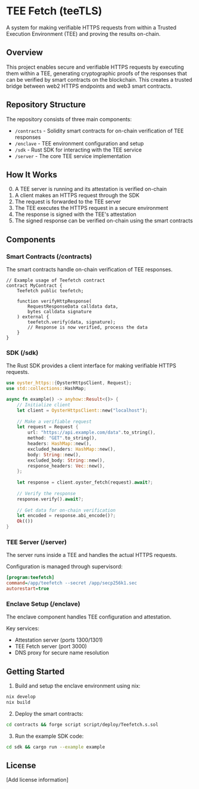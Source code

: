 # TEE Fetch (teeTLS)

A system for making verifiable HTTPS requests from within a Trusted Execution Environment (TEE) and proving the results on-chain.

## Overview

This project enables secure and verifiable HTTPS requests by executing them within a TEE, generating cryptographic proofs of the responses that can be verified by smart contracts on the blockchain. This creates a trusted bridge between web2 HTTPS endpoints and web3 smart contracts.

## Repository Structure

The repository consists of three main components:

- `/contracts` - Solidity smart contracts for on-chain verification of TEE responses
- `/enclave` - TEE environment configuration and setup
- `/sdk` - Rust SDK for interacting with the TEE service
- `/server` - The core TEE service implementation

## How It Works

0. A TEE server is running and its attestation is verified on-chain
1. A client makes an HTTPS request through the SDK
2. The request is forwarded to the TEE server
3. The TEE executes the HTTPS request in a secure environment
4. The response is signed with the TEE's attestation
5. The signed response can be verified on-chain using the smart contracts

## Components

### Smart Contracts (/contracts)

The smart contracts handle on-chain verification of TEE responses.

```solidity
// Example usage of Teefetch contract
contract MyContract {
    Teefetch public teefetch;

    function verifyHttpResponse(
        RequestResponseData calldata data,
        bytes calldata signature
    ) external {
        teefetch.verify(data, signature);
        // Response is now verified, process the data
    }
}
```

### SDK (/sdk)

The Rust SDK provides a client interface for making verifiable HTTPS requests.

```rust
use oyster_https::{OysterHttpsClient, Request};
use std::collections::HashMap;

async fn example() -> anyhow::Result<()> {
    // Initialize client
    let client = OysterHttpsClient::new("localhost");
    
    // Make a verifiable request
    let request = Request {
        url: "https://api.example.com/data".to_string(),
        method: "GET".to_string(),
        headers: HashMap::new(),
        excluded_headers: HashMap::new(),
        body: String::new(),
        excluded_body: String::new(),
        response_headers: Vec::new(),
    };
    
    let response = client.oyster_fetch(request).await?;
    
    // Verify the response
    response.verify().await?;
    
    // Get data for on-chain verification
    let encoded = response.abi_encode()?;
    Ok(())
}
```

### TEE Server (/server)

The server runs inside a TEE and handles the actual HTTPS requests.

Configuration is managed through supervisord:
```ini
[program:teefetch]
command=/app/teefetch --secret /app/secp256k1.sec
autorestart=true
```

### Enclave Setup (/enclave)

The enclave component handles TEE configuration and attestation.

Key services:
- Attestation server (ports 1300/1301)
- TEE Fetch server (port 3000)
- DNS proxy for secure name resolution

## Getting Started

1. Build and setup the enclave environment using nix:
```bash
nix develop
nix build
```

2. Deploy the smart contracts:
```bash
cd contracts && forge script script/deploy/Teefetch.s.sol
```

3. Run the example SDK code:
```bash
cd sdk && cargo run --example example
```

## License

[Add license information]
